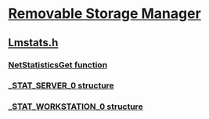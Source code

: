 # [Removable Storage Manager](../_fs/index.md)
## [Lmstats.h](index.md)
### [NetStatisticsGet function](../lmstats/nf-lmstats-netstatisticsget.md)
### [_STAT_SERVER_0 structure](../lmstats/ns-lmstats-_stat_server_0.md)
### [_STAT_WORKSTATION_0 structure](../lmstats/ns-lmstats-_stat_workstation_0.md)
